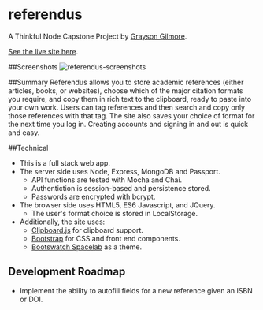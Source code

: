 # referendus

A Thinkful Node Capstone Project
by [Grayson Gilmore](https://github.com/gilmoreg/).

[See the live site here](https://aqueous-sierra-36847.herokuapp.com/).

##Screenshots
![referendus-screenshots](https://cloud.githubusercontent.com/assets/18176333/22914304/5e6e4e3e-f235-11e6-8c51-b1622ae48f38.png)

##Summary
Referendus allows you to store academic references (either articles, books, or websites), choose which of the major citation formats you require, and copy them in rich text to the clipboard, ready to paste into your own work.
Users can tag references and then search and copy only those references with that tag. The site also saves your choice of format for the next time you log in.
Creating accounts and signing in and out is quick and easy.

##Technical
* This is a full stack web app.
* The server side uses Node, Express, MongoDB and Passport.
    * API functions are tested with Mocha and Chai.
    * Authentiction is session-based and persistence stored.
    * Passwords are encrypted with bcrypt.
* The browser side uses HTML5, ES6 Javascript, and JQuery.
    * The user's format choice is stored in LocalStorage.
* Additionally, the site uses:
    * [Clipboard.js](https://www.npmjs.com/package/clipboard-js) for clipboard support.
    * [Bootstrap](http://getbootstrap.com/) for CSS and front end components.
    * [Bootswatch Spacelab](https://bootswatch.com/spacelab/) as a theme.

## Development Roadmap
* Implement the ability to autofill fields for a new reference given an ISBN or DOI.